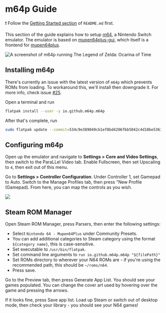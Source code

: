 # m64p Guide

❗ Follow the [Getting Started section](../README.md#getting-started) of `README.md` first.

This section of the guide explains how to setup [m64](https://m64p.github.io/), a Nintendo Switch emulator. The emulator is based on [mupen64plus-gui](https://github.com/m64p/mupen64plus-gui), which itself is a frontend for [mupen64plus](https://mupen64plus.org/).

![A screenshot of m64p running The Legend of Zelda: Ocarina of Time](https://user-images.githubusercontent.com/58091943/157164677-4eb4cf69-9eaf-45a3-b22e-bbe508ab2c0c.png)

## Installing m64p

There's currently an issue with the latest version of `m64p` which prevents ROMs from loading. To workaround this, we'll install then downgrade it. For more info, check issue [#25](https://github.com/nchristopher/steamdeck-emulation/issues/25).

Open a terminal and run

```bash
flatpak install --user -y io.github.m64p.m64p
```

After that's complete, run

```bash
sudo flatpak update --commit=534c9e389049cb1ef8bd4206fbb5042c4d18be5363ae15e2ab979fd10b78f6c8 io.github.m64p.m64p
```

<!--
Open Discover, SteamOS' app store, then search for **m64p**, then click on it.
![](https://user-images.githubusercontent.com/58091943/157164923-2d560fb6-ca98-4449-80b2-9004b0a8a7b1.png)

In the top right, select **Sources**, then **Flatpak**, then press **Install**.

Alternatively, open up a terminal and run

```bash
flatpak install --user -y io.github.m64p.m64p
```
-->

## Configuring m64p

Open up the emulator and navigate to **Settings > Core and Video Settings**, then switch to the ParaLLel Video tab. Enable Fullscreen, then set Upscaling to `4`, then exit out of this menu.

Go to **Settings > Controller Configuration**. Under Controller 1, set Gamepad to Auto. Switch to the Manage Profiles tab, then press "New Profile (Gamepad). From here, you can map the controls as you wish.

![](https://user-images.githubusercontent.com/58091943/157165447-b4b2bf7d-e2ee-42b2-b2e7-17eefbc9defc.png)

## Steam ROM Manager

Open Steam ROM Manager, press Parsers, then enter the following settings:

-   Select `Nintendo 64 - Mupen64Plus` under Community Presets.
-   You can add additional categories to Steam category using the format `${category name}`, this is case-sensitive.
-   Set executable to `/usr/bin/flatpak`.
-   Set command line arguments to `run io.github.m64p.m64p "${filePath}"`
-   Set ROMs directory to wherever your N64 ROMs are - if you're using the recommended path, this should be `~/roms/n64`.
-   Press save.

Go to the Preview tab, then press Generate App List. You should see your games populated. You can change the cover art used by hovering over the game and pressing the arrows.

If it looks fine, press Save app list. Load up Steam or switch out of desktop mode, then check your library - you should see your N64 games!
